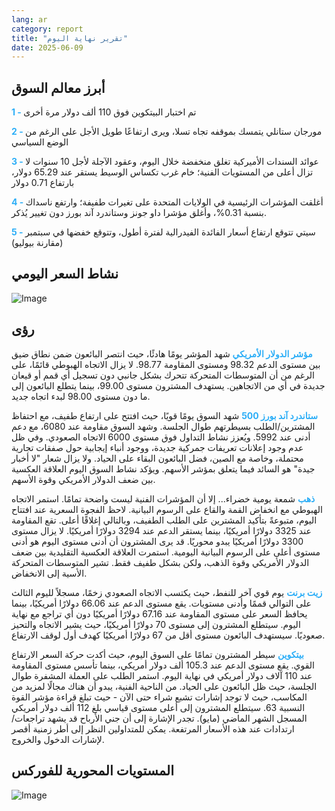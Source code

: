 ```yaml
---
lang: ar
category: report
title: "تقرير نهاية اليوم"
date: 2025-06-09
---
```



<h2>أبرز معالم السوق</h2>
<strong style="color: #2caef7;">1 - </strong> تم اختبار البيتكوين فوق 110 ألف دولار مرة أخرى

<strong style="color: #2caef7;">2 - </strong> مورجان ستانلي يتمسك بموقفه تجاه تسلا، ويرى ارتفاعًا طويل الأجل على الرغم من الوضع السياسي

<strong style="color: #2caef7;">3 - </strong> عوائد السندات الأميركية تغلق منخفضة خلال اليوم، وعقود الآجلة لأجل 10 سنوات لا تزال أعلى من المستويات الفنية؛ خام غرب تكساس الوسيط يستقر عند 65.29 دولار، بارتفاع 0.71 دولار

<strong style="color: #2caef7;">4 - </strong> أغلقت المؤشرات الرئيسية في الولايات المتحدة على تغيرات طفيفة؛ وارتفع ناسداك بنسبة 0.31%، وأغلق مؤشرا داو جونز وستاندرد آند بورز دون تغيير يُذكر.

<strong style="color: #2caef7;">5 - </strong> سيتي تتوقع ارتفاع أسعار الفائدة الفيدرالية لفترة أطول، وتتوقع خفضها في سبتمبر (مقارنة بيوليو)



<h2>نشاط السعر اليومي</h2>
<img src="https://markleighedu.github.io/img/Jun-2025/09-Jun-2025/price.jpg" alt="Image"/>

<h2>رؤى</h2>
<strong style="color: #2caef7;">مؤشر الدولار الأمريكي</strong> شهد المؤشر يومًا هادئًا، حيث انتصر البائعون ضمن نطاق ضيق بين مستوى الدعم 98.32 ومستوى المقاومة 98.77. لا يزال الاتجاه الهبوطي قائمًا، على الرغم من أن المتوسطات المتحركة تتحرك بشكل جانبي دون تسجيل أي قمم أو قيعان جديدة في أي من الاتجاهين. يستهدف المشترون مستوى 99.00، بينما يتطلع البائعون إلى ما دون مستوى 98.00 لبدء اتجاه جديد.

<strong style="color: #2caef7;">ستاندرد آند بورز 500</strong> شهد السوق يومًا قويًا، حيث افتتح على ارتفاع طفيف، مع احتفاظ المشترين/الطلب بسيطرتهم طوال الجلسة. وشهد السوق مقاومة عند 6080، مع دعم أدنى عند 5992. ويُعزز نشاط التداول فوق مستوى 6000 الاتجاه الصعودي. وفي ظل عدم وجود إعلانات تعريفات جمركية جديدة، ووجود أنباء إيجابية حول صفقات تجارية محتملة، وخاصة مع الصين، فضل البائعون البقاء على الحياد. ولا يزال شعار "لا أخبار جيدة" هو السائد فيما يتعلق بمؤشر الأسهم. ويؤكد نشاط السوق اليوم العلاقة العكسية بين ضعف الدولار الأمريكي وقوة الأسهم.

<strong style="color: #2caef7;">ذهب</strong> شمعة يومية خضراء... إلا أن المؤشرات الفنية ليست واضحة تمامًا. استمر الاتجاه الهبوطي مع انخفاض القمة والقاع على الرسوم البيانية. لاحظ الفجوة السعرية عند افتتاح اليوم، متبوعةً بتأكيد المشترين على الطلب الطفيف، وبالتالي إغلاقًا أعلى. تقع المقاومة عند 3325 دولارًا أمريكيًا، بينما يستقر الدعم عند 3294 دولارًا أمريكيًا. لا يزال مستوى 3300 دولارًا أمريكيًا يبدو محوريًا. قد يرى المشترون أن أدنى مستوى اليوم هو أدنى مستوى أعلى على الرسوم البيانية اليومية. استمرت العلاقة العكسية التقليدية بين ضعف الدولار الأمريكي وقوة الذهب، ولكن بشكل طفيف فقط. تشير المتوسطات المتحركة الأسية إلى الانخفاض.

<strong style="color: #2caef7;">زيت برنت</strong> يوم قوي آخر للنفط، حيث يكتسب الاتجاه الصعودي زخمًا، مسجلاً لليوم الثالث على التوالي قممًا وأدنى مستويات. يقع مستوى الدعم عند 66.06 دولارًا أمريكيًا، بينما يحافظ السعر على مستوى المقاومة عند 67.16 دولارًا أمريكيًا دون أي تراجع مع نهاية اليوم. سيتطلع المشترون إلى مستوى 70 دولارًا أمريكيًا، حيث يشير الاتجاه والتحيز صعوديًا. سيستهدف البائعون مستوى أقل من 67 دولارًا أمريكيًا كهدف أول لوقف الارتفاع.

<strong style="color: #2caef7;">بيتكوين</strong> سيطر المشترون تمامًا على السوق اليوم، حيث أكدت حركة السعر الارتفاع القوي. يقع مستوى الدعم عند 105.3 ألف دولار أمريكي، بينما تأسس مستوى المقاومة عند 110 آلاف دولار أمريكي في نهاية اليوم. استمر الطلب على العملة المشفرة طوال الجلسة، حيث ظل البائعون على الحياد. من الناحية الفنية، يبدو أن هناك مجالًا لمزيد من المكاسب، حيث لا توجد إشارات تشبع شراء حتى الآن - حيث تبلغ قراءة مؤشر القوة النسبية 63. سيتطلع المشترون إلى أعلى مستوى قياسي بلغ 112 ألف دولار أمريكي المسجل الشهر الماضي (مايو). تجدر الإشارة إلى أن جني الأرباح قد يشهد تراجعات/ارتدادات عند هذه الأسعار المرتفعة. يمكن للمتداولين النظر إلى أطر زمنية أقصر لإشارات الدخول والخروج.



<h2>المستويات المحورية للفوركس</h2>
<img src="https://markleighedu.github.io/img/Jun-2025/09-Jun-2025/pivot.jpg" alt="Image"/>